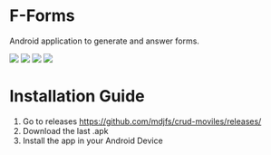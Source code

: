 # F-Forms

Android application to generate and answer forms.

![](https://cdn3.iconfinder.com/data/icons/logos-and-brands-adobe/512/21_Angular-128.png)                           ![](https://cdn.iconscout.com/icon/free/png-128/typescript-1-1175078.png)                             ![](https://cdn.iconscout.com/icon/free/png-128/nodejs-2-226035.png) ![](https://encrypted-tbn0.gstatic.com/images?q=tbn:ANd9GcRZSy-dX6sIUYgYr-KjW0OQ5Uc0Rq9Vjbcf4w&usqp=CAU)


# Installation Guide

1. Go to releases https://github.com/mdjfs/crud-moviles/releases/
2. Download the last .apk
3. Install the app in your Android Device
